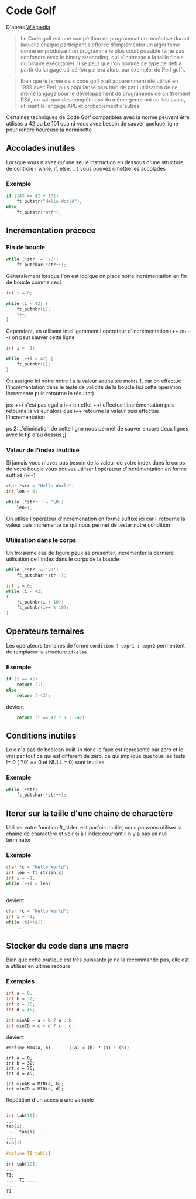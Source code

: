 # Code Golf

D'après [Wikipedia](https://fr.wikipedia.org/wiki/Code_golf)

> Le Code golf est une compétition de programmation récréative durant laquelle chaque participant s'efforce d'implémenter un algorithme donné en produisant un programme le plus court possible (à ne pas confondre avec le binary sizecoding, qui s’intéresse à la taille finale du binaire exécutable). Il se peut que l'on nomme ce type de défi à partir du langage utilisé (on parlera alors, par exemple, de Perl golf).

> Bien que le terme de « code golf » ait apparemment été utilisé en 1999 avec Perl, puis popularisé plus tard de par l'utilisation de ce même langage pour le développement de programmes de chiffrement RSA, on sait que des compétitions du même genre ont eu lieu avant, utilisant le langage APL et probablement d'autres.

Certaines techniques de Code Golf compatibles avec la norme peuvent être utilisés a 42 ou Le 101 quand vous avez besoin de sauver quelque ligne pour rendre heureuse la norminette

## Accolades inutiles

Lorsque vous n'avez qu'une seule instruction en dessous d'une structure de controle ( while, if, else, .. ) vous pouvez omettre les accolades

### Exemple

```c
if (143 == 42 + 101)
	ft_putstr("Hello World");
else
	ft_putstr("Wtf");
 ```  

## Incrémentation précoce


### Fin de boucle
```c
while (*str != '\0')
	ft_putchar(*str++);
```
Généralement lorsque l'on est logique on place notre incrémentation en fin de boucle comme ceci

```c
int i = 0;

while (i < 42) {
	ft_putnbr(i);
	i++;
}
```

Cependant, en utilisant intelligemment l'opérateur d'incrémentation (++ ou --) on peut sauver cette ligne

```c
int i = -1;

while (++i < 42) {
	ft_putnbr(i);
}
```

On assigne ici notre notre i a la valeur souhaitée moins 1, car on effectue l'incrémentation dans le teste de validité de la boucle (ici cette operation incremente puis retourne le résultat)

ps: ++i n'est pas egal a i++ en effet ++i effectue l'incrémentation puis retourne la valeur alors que i++ retourne la valeur puis effectue l'incrementation

ps 2: L'élimination de cette ligne nous permet de sauver encore deux lignes avec le tip d'au dessus ;)

### Valeur de l'index inutilisé
Si jamais vous n'avez pas besoin de la valeur de votre index dans le corps de votre boucle  vous pouvez utiliser l'opérateur d'incrémentation en forme suffixé (i++)

```c
char *str = "Hello World";
int len = 0;

while (*str++ != '\0')
	len++;
```

On utilise l'opérateur d'incrémenation en forme suffixé ici car il retourne la valeur puis incremente ce qui nous permet de tester notre condition


### Utilisation dans le corps

Un troisieme cas de figure peux se presenter, incrémenter la derniere utilisation de l'index dans le corps de la boucle

```c
while (*str != '\0')
	ft_putchar(*str++);

int i = 0;
while (i < 42)
{
	ft_putnbr(i / 10);
	ft_putnbr(i++ % 10);
}
```

## Operateurs ternaires

Les operateurs ternaires de forme `condition ? expr1 : expr2` permentent de remplacer la structure `if/else`

### Exemple

```c
if (i == 42)
	return (1);
else
	return (-42);
```
devient
```c
	return (i == 42 ? 1 : -42)
```
## Conditions inutiles

Le c n'a pas de boolean built-in donc le faux est representé par zero et le vrai par tout ce qui est diffèrent de zéro, ce qui implique que tous les tests != 0 ( '\0' == 0 et NULL = 0) sont inutiles

### Exemple
```c
while (*str)
	ft_putchar(*str++);
```

## Iterer sur la taille d'une chaine de charactère

Utiliser votre fonction ft_strlen est parfois inutile, nous pouvons utiliser la chaine de charactère et voir si à l'index courrant il n'y a pas un null terminator

### Exemple
```c
char *c = "Hello World";
int len = ft_strlen(c)
int i = -1;
while (++i < len)
	...
```
devient
```c
char *c = "Hello World";
int i = -1;
while (c[++i])
	...
```

## Stocker du code dans une macro

Bien que cette pratique est très puissante je ne la recommande pas, elle est a utiliser en ultime recours

### Exemples
```c
int a = 0;
int b = 32;
int c = 76;
int d = 45;

int minAB = a < b ? a : b;
int minCD = c < d ? c : d;
```
devient
```
#define MIN(a, b)       ((a) < (b) ? (a) : (b))

int a = 0;
int b = 32;
int c = 76;
int d = 45;

int minAB = MIN(a, b);
int minCD = MIN(c, d);
```

Répétition d'un acces à une variable

```c

int tab[10];
...
tab[i];
.... tab[i] ....
....
tab[i]
```

```c
#define TI tab[i]

int tab[10];
...
TI;
.... TI ....
....
TI
```
